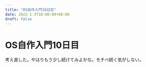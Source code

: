 ```yaml
---
title: "OS自作入門10日目"
date: 2022-1-3T10:00:00+08:00
draft: false
---
```

# OS自作入門10日目



考え直した。やはりもう少し続けてみよかな。モチベ続く気がしない。
